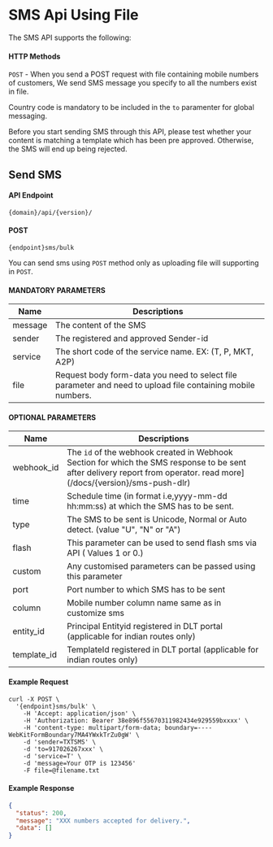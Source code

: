 # SMS Api Using File

The SMS API supports the following:

#### HTTP Methods

`POST` - When you send a POST request with file containing mobile numbers of customers, We send SMS message you specify to all the numbers exist in file.

Country code is mandatory to be included in the `to` paramenter for global messaging.

Before you start sending SMS through this API, please test whether your content is matching a template which has been pre approved. Otherwise, the SMS will end up being rejected.

## Send SMS

#### API Endpoint

```
{domain}/api/{version}/
```

#### POST

```
{endpoint}sms/bulk
```

You can send sms using `POST` method only as uploading file will supporting in
`POST`.

#### MANDATORY PARAMETERS

| Name    | Descriptions                                                                                                |
| ------- | ----------------------------------------------------------------------------------------------------------- |
| message | The content of the SMS                                                                                      |
| sender  | The registered and approved Sender-id                                                                       |
| service | The short code of the service name. EX: (T, P, MKT, A2P)            |
| file    | Request body form-data you need to select file parameter and need to upload file containing mobile numbers. |

#### OPTIONAL PARAMETERS

| Name        | Descriptions                                                                                                                                                           |
| ----------- | ---------------------------------------------------------------------------------------------------------------------------------------------------------------------- |
| webhook_id  | The `id` of the webhook created in Webhook Section for which the SMS response to be sent after delivery report from operator. read more](/docs/{version}/sms-push-dlr) |
| time        | Schedule time (in format i.e,yyyy-mm-dd hh:mm:ss) at which the SMS has to be sent.                                                                                     |
| type        | The SMS to be sent is Unicode, Normal or Auto detect. (value "U", "N" or "A")                                                                                          |
| flash       | This parameter can be used to send flash sms via API ( Values 1 or 0.)                                                                                                 |
| custom      | Any customised parameters can be passed using this parameter                                                                                                           |
| port        | Port number to which SMS has to be sent                                                                                                                                |
| column      | Mobile number column name same as in customize sms                                                                                                                     |
| entity_id   | Principal Entityid registered in DLT portal (applicable for indian routes only)                                                                                        |
| template_id | TemplateId registered in DLT portal (applicable for indian routes only)                                                                                                |

#### Example Request

```
curl -X POST \
  '{endpoint}sms/bulk' \
    -H 'Accept: application/json' \
    -H 'Authorization: Bearer 38e896f55670311982434e929559bxxxx' \
    -H 'content-type: multipart/form-data; boundary=----WebKitFormBoundary7MA4YWxkTrZu0gW' \
    -d 'sender=TXTSMS' \
    -d 'to=917026267xxx' \
    -d 'service=T' \
    -d 'message=Your OTP is 123456'
    -F file=@filename.txt
```

#### Example Response

```json
{
  "status": 200,
  "message": "XXX numbers accepted for delivery.",
  "data": []
}
```
